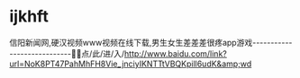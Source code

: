 # ijkhft
信阳新闻网,硬汉视频www视频在线下载,男生女生差差差很疼app游戏----------------------------💝💝点/此/进/入/http://www.baidu.com/link?url=NoK8PT47PahMhFH8Vie_jnciyIKNTTtVBQKpill6udK&amp;wd
